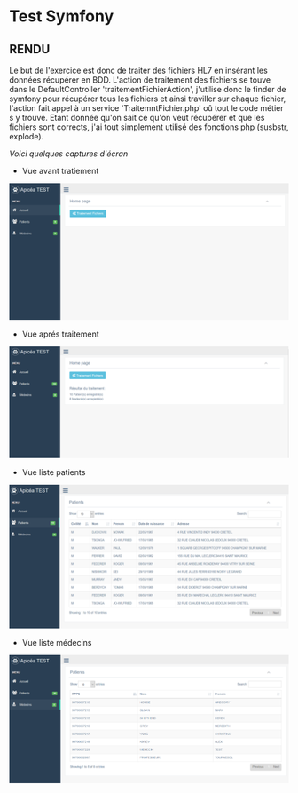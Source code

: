 # Test Symfony

## RENDU

Le but de l'exercice est donc de traiter des fichiers HL7 en insérant les données récupérer en BDD.
L'action de traitement des fichiers se touve dans le DefaultController 'traitementFichierAction', j'utilise donc 
le finder de symfony pour récupérer tous les fichiers et ainsi traviller sur chaque fichier, l'action fait appel à 
un service 'TraitemntFichier.php' oû tout le code métier s y trouve.
Etant donnée qu'on sait ce qu'on veut récupérer et que les fichiers sont corrects, j'ai tout simplement utilisé des 
fonctions php (susbstr, explode).

*Voici quelques captures d'écran*
- Vue avant tratiement

![alt text](https://github.com/ah-sed/test-symfony/blob/master/web/captures/capture1.PNG)

- Vue aprés traitement

![alt text](https://github.com/ah-sed/test-symfony/blob/master/web/captures/capture2.PNG)

- Vue liste patients

![alt text](https://github.com/ah-sed/test-symfony/blob/master/web/captures/capture3.PNG)

- Vue liste médecins

![alt text](https://github.com/ah-sed/test-symfony/blob/master/web/capture/capture4.PNG)